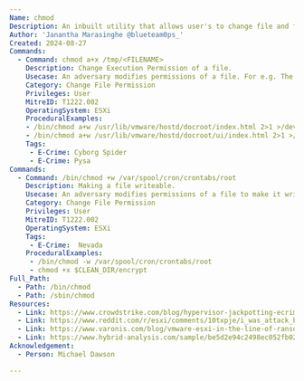 ```yaml
---
Name: chmod
Description: An inbuilt utility that allows user's to change file and folder permissions.
Author: 'Janantha Marasinghe @blueteam0ps_'
Created: 2024-08-27
Commands:
  - Command: chmod a+x /tmp/<FILENAME>
    Description: Change Execution Permission of a file.
    Usecase: An adversary modifies permissions of a file. For e.g. The execution flag is set on a ransomware payload prior to deployment.
    Category: Change File Permission
    Privileges: User
    MitreID: T1222.002
    OperatingSystem: ESXi
    ProceduralExamples:
    - /bin/chmod a+w /usr/lib/vmware/hostd/docroot/index.html 2>1 >/dev/null
    - /bin/chmod a+w /usr/lib/vmware/hostd/docroot/ui/index.html 2>1 >/dev/null
    Tags:
     - E-Crime: Cyborg Spider
     - E-Crime: Pysa
Commands:
  - Command: /bin/chmod +w /var/spool/cron/crontabs/root
    Description: Making a file writeable.
    Usecase: An adversary modifies permissions of a file to make it writable. After the file is modified this may be reverted to a more restrictive permissions to prevent others from editing it.
    Category: Change File Permission
    Privileges: User
    MitreID: T1222.002
    OperatingSystem: ESXi
    Tags:
     - E-Crime:  Nevada
    ProceduralExamples:
     - /bin/chmod -w /var/spool/cron/crontabs/root
     - chmod +x $CLEAN_DIR/encrypt
Full_Path:
  - Path: /bin/chmod
  - Path: /sbin/chmod  
Resources:
  - Link: https://www.crowdstrike.com/blog/hypervisor-jackpotting-ecrime-actors-increase-targeting-of-esxi-servers/
  - Link: https://www.reddit.com/r/esxi/comments/10txpje/i_was_attack_by_esxi_ransomware_and_the_attack/
  - Link: https://www.varonis.com/blog/vmware-esxi-in-the-line-of-ransomware-fire
  - Link: https://www.hybrid-analysis.com/sample/be5d2e94c2498ec052fb025e3348085e418c856dd43080501acfe2067ba54c41/6553b8f44c06e50d5408581f
Acknowledgement:
  - Person: Michael Dawson

---
```

